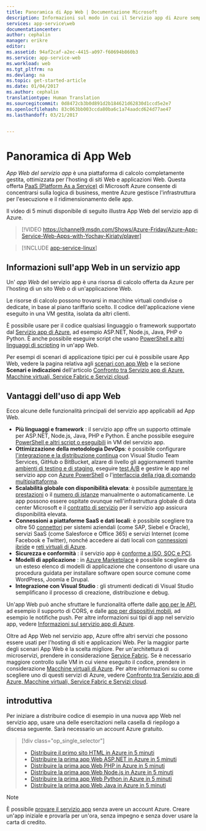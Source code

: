 ```yaml
---
title: Panoramica di App Web | Documentazione Microsoft
description: Informazioni sul modo in cui il Servizio app di Azure semplifica lo sviluppo e l&quot;hosting di applicazioni Web
services: app-service\web
documentationcenter: 
author: cephalin
manager: erikre
editor: 
ms.assetid: 94af2caf-a2ec-4415-a097-f60694b860b3
ms.service: app-service-web
ms.workload: web
ms.tgt_pltfrm: na
ms.devlang: na
ms.topic: get-started-article
ms.date: 01/04/2017
ms.author: cephalin
translationtype: Human Translation
ms.sourcegitcommit: 0d8472cb3b0d891d2b184621d62830d1ccd5e2e7
ms.openlocfilehash: 83c063bb003ccda80ba6c1a74aadcd624d77ae47
ms.lasthandoff: 03/21/2017


---
```

# <a name="web-apps-overview"></a>Panoramica di App Web
*App Web del servizio app* è una piattaforma di calcolo completamente gestita, ottimizzata per l'hosting di siti Web e applicazioni Web. Questa offerta [PaaS (Platform As a Service)](https://en.wikipedia.org/wiki/Platform_as_a_service) di Microsoft Azure consente di concentrarsi sulla logica di business, mentre Azure gestisce l'infrastruttura per l'esecuzione e il ridimensionamento delle app.

Il video di 5 minuti disponibile di seguito illustra App Web del servizio app di Azure.

>[!VIDEO https://channel9.msdn.com/Shows/Azure-Friday/Azure-App-Service-Web-Apps-with-Yochay-Kiriaty/player]
>
>

> [!INCLUDE [app-service-linux](../../includes/app-service-linux.md)]
> 
> 

## <a name="what-is-a-web-app-in-app-service"></a>Informazioni sull'app Web in un servizio app
Un' *app Web* del servizio app è una risorsa di calcolo offerta da Azure per l'hosting di un sito Web o di un'applicazione Web.  

Le risorse di calcolo possono trovarsi in macchine virtuali condivise o dedicate, in base al piano tariffario scelto. Il codice dell'applicazione viene eseguito in una VM gestita, isolata da altri clienti.

È possibile usare per il codice qualsiasi linguaggio o framework supportato dal [Servizio app di Azure](../app-service/app-service-value-prop-what-is.md), ad esempio ASP.NET, Node.js, Java, PHP o Python. È anche possibile eseguire script che usano [PowerShell e altri linguaggi di scripting](web-sites-create-web-jobs.md#acceptablefiles) in un'app Web.

Per esempi di scenari di applicazione tipici per cui è possibile usare App Web, vedere la pagina relativa agli [scenari con app Web](https://azure.microsoft.com/documentation/scenarios/web-app/) e la sezione **Scenari e indicazioni** dell'articolo [Confronto tra Servizio app di Azure, Macchine virtuali, Service Fabric e Servizi cloud](choose-web-site-cloud-service-vm.md#scenarios).

## <a name="why-use-web-apps"></a>Vantaggi dell'uso di app Web
Ecco alcune delle funzionalità principali del servizio app applicabili ad App Web.

* **Più linguaggi e framework** : il servizio app offre un supporto ottimale per ASP.NET, Node.js, Java, PHP e Python. È anche possibile eseguire [PowerShell e altri script o eseguibili](web-sites-create-web-jobs.md) in VM del servizio app.
* **Ottimizzazione della metodologia DevOps**: è possibile configurare [l'integrazione e la distribuzione continua](app-service-continuous-deployment.md) con Visual Studio Team Services, GitHub o BitBucket, alzare di livello gli aggiornamenti tramite [ambienti di testing e di staging](web-sites-staged-publishing.md), eseguire [test A/B](app-service-web-test-in-production-get-start.md) e gestire le app nel servizio app con [Azure PowerShell](/powershell/azureps-cmdlets-docs) o l'[interfaccia della riga di comando multipiattaforma](../cli-install-nodejs.md).
* **Scalabilità globale con disponibilità elevata**: è possibile [aumentare le prestazioni](web-sites-scale.md) o il [numero di istanze](../monitoring-and-diagnostics/insights-how-to-scale.md) manualmente o automaticamente. Le app possono essere ospitate ovunque nell'infrastruttura globale di data center Microsoft e il [contratto di servizio](https://azure.microsoft.com/support/legal/sla/app-service/) per il servizio app assicura disponibilità elevata.
* **Connessioni a piattaforme SaaS e dati locali**: è possibile scegliere tra oltre 50 [connettori](../connectors/apis-list.md) per sistemi aziendali (come SAP, Siebel e Oracle), servizi SaaS (come Salesforce e Office 365) e servizi Internet (come Facebook e Twitter), nonché accedere ai dati locali con [connessioni ibride](../biztalk-services/integration-hybrid-connection-overview.md) e [reti virtuali di Azure](web-sites-integrate-with-vnet.md).
* **Sicurezza e conformità** : il servizio app è [conforme a ISO, SOC e PCI](https://www.microsoft.com/TrustCenter/).
* **Modelli di applicazione** : in [Azure Marketplace](https://azure.microsoft.com/marketplace/) è possibile scegliere da un esteso elenco di modelli di applicazione che consentono di usare una procedura guidata per installare software open source comune come WordPress, Joomla e Drupal.
* **Integrazione con Visual Studio** : gli strumenti dedicati di Visual Studio semplificano il processo di creazione, distribuzione e debug.

Un'app Web può anche sfruttare le funzionalità offerte dalle [app per le API](../app-service-api/app-service-api-apps-why-best-platform.md), ad esempio il supporto di CORS, e dalle [app per dispositivi mobili](../app-service-mobile/app-service-mobile-value-prop.md), ad esempio le notifiche push. Per altre informazioni sui tipi di app nel servizio app, vedere [Informazioni sul servizio app di Azure](../app-service/app-service-value-prop-what-is.md).

Oltre ad App Web nel servizio app, Azure offre altri servizi che possono essere usati per l'hosting di siti e applicazioni Web. Per la maggior parte degli scenari App Web è la scelta migliore.  Per un'architettura di microservizi, prendere in considerazione [Service Fabric](https://azure.microsoft.com/documentation/services/service-fabric). Se è necessario maggiore controllo sulle VM in cui viene eseguito il codice, prendere in considerazione [Macchine virtuali di Azure](https://azure.microsoft.com/documentation/services/virtual-machines/). Per altre informazioni su come scegliere uno di questi servizi di Azure, vedere [Confronto tra Servizio app di Azure, Macchine virtuali, Service Fabric e Servizi cloud](choose-web-site-cloud-service-vm.md).

## <a name="getting-started"></a>introduttiva
Per iniziare a distribuire codice di esempio in una nuova app Web nel servizio app, usare una delle esercitazioni nella casella di riepilogo a discesa seguente. Sarà necessario un account Azure gratuito.

> [!div class="op_single_selector"]
> * [Distribuire il primo sito HTML in Azure in 5 minuti](app-service-web-get-started-html-cli-nodejs.md)
> * [Distribuire la prima app Web ASP.NET in Azure in 5 minuti](app-service-web-get-started-dotnet-cli-nodejs.md)
> * [Distribuire la prima app Web PHP in Azure in 5 minuti](app-service-web-get-started-php-cli-nodejs.md)
> * [Distribuire la prima app Web Node.js in Azure in 5 minuti](app-service-web-get-started-nodejs-cli-nodejs.md)
> * [Distribuire la prima app Web Python in Azure in 5 minuti](app-service-web-get-started-python-cli-nodejs.md)
> * [Distribuire la prima app Web Java in Azure in 5 minuti](app-service-web-get-started-java.md)
> 
> 

> [!NOTE]
> È possibile [provare il servizio app](https://azure.microsoft.com/try/app-service/) senza avere un account Azure. Creare un'app iniziale e provarla per un'ora, senza impegno e senza dover usare la carta di credito.
> 
> 

